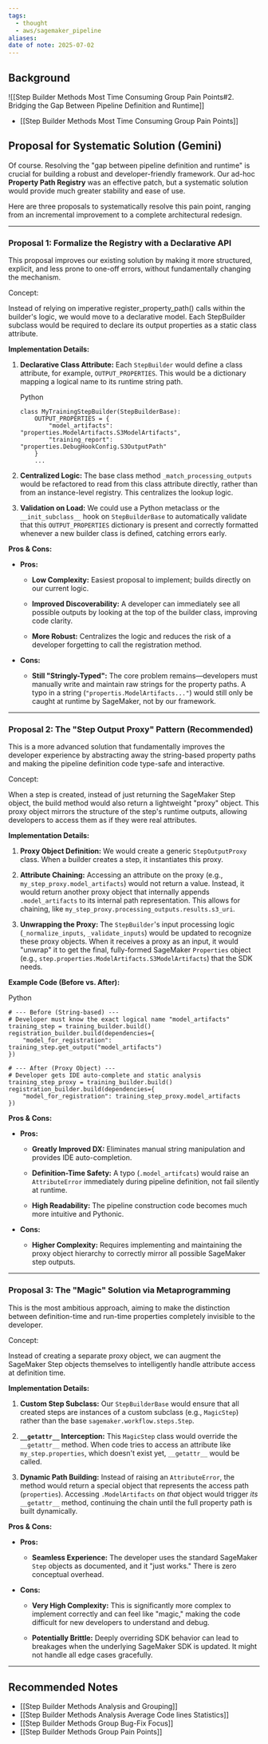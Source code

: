 ```yaml
---
tags:
  - thought
  - aws/sagemaker_pipeline
aliases: 
date of note: 2025-07-02
---
```


## Background

![[Step Builder Methods Most Time Consuming Group Pain Points#2. Bridging the Gap Between Pipeline Definition and Runtime]]

- [[Step Builder Methods Most Time Consuming Group Pain Points]]

## Proposal for Systematic Solution (Gemini)


Of course. Resolving the "gap between pipeline definition and runtime" is crucial for building a robust and developer-friendly framework. Our ad-hoc **Property Path Registry** was an effective patch, but a systematic solution would provide much greater stability and ease of use.

Here are three proposals to systematically resolve this pain point, ranging from an incremental improvement to a complete architectural redesign.

---

### Proposal 1: Formalize the Registry with a Declarative API

This proposal improves our existing solution by making it more structured, explicit, and less prone to one-off errors, without fundamentally changing the mechanism.

Concept:

Instead of relying on imperative register_property_path() calls within the builder's logic, we would move to a declarative model. Each StepBuilder subclass would be required to declare its output properties as a static class attribute.

**Implementation Details:**

1. **Declarative Class Attribute:** Each `StepBuilder` would define a class attribute, for example, `OUTPUT_PROPERTIES`. This would be a dictionary mapping a logical name to its runtime string path.
    
    Python
    
    ```
    class MyTrainingStepBuilder(StepBuilderBase):
        OUTPUT_PROPERTIES = {
            "model_artifacts": "properties.ModelArtifacts.S3ModelArtifacts",
            "training_report": "properties.DebugHookConfig.S3OutputPath"
        }
        ...
    ```
    
2. **Centralized Logic:** The base class method `_match_processing_outputs` would be refactored to read from this class attribute directly, rather than from an instance-level registry. This centralizes the lookup logic.
    
3. **Validation on Load:** We could use a Python metaclass or the `__init_subclass__` hook on `StepBuilderBase` to automatically validate that this `OUTPUT_PROPERTIES` dictionary is present and correctly formatted whenever a new builder class is defined, catching errors early.
    

**Pros & Cons:**

- **Pros:**
    
    - **Low Complexity:** Easiest proposal to implement; builds directly on our current logic.
        
    - **Improved Discoverability:** A developer can immediately see all possible outputs by looking at the top of the builder class, improving code clarity.
        
    - **More Robust:** Centralizes the logic and reduces the risk of a developer forgetting to call the registration method.
        
- **Cons:**
    
    - **Still "Stringly-Typed":** The core problem remains—developers must manually write and maintain raw strings for the property paths. A typo in a string (`"propertis.ModelArtifacts..."`) would still only be caught at runtime by SageMaker, not by our framework.
        

---

### Proposal 2: The "Step Output Proxy" Pattern (Recommended)

This is a more advanced solution that fundamentally improves the developer experience by abstracting away the string-based property paths and making the pipeline definition code type-safe and interactive.

Concept:

When a step is created, instead of just returning the SageMaker Step object, the build method would also return a lightweight "proxy" object. This proxy object mirrors the structure of the step's runtime outputs, allowing developers to access them as if they were real attributes.

**Implementation Details:**

1. **Proxy Object Definition:** We would create a generic `StepOutputProxy` class. When a builder creates a step, it instantiates this proxy.
    
2. **Attribute Chaining:** Accessing an attribute on the proxy (e.g., `my_step_proxy.model_artifacts`) would not return a value. Instead, it would return another proxy object that internally appends `.model_artifacts` to its internal path representation. This allows for chaining, like `my_step_proxy.processing_outputs.results.s3_uri`.
    
3. **Unwrapping the Proxy:** The `StepBuilder`'s input processing logic (`_normalize_inputs`, `_validate_inputs`) would be updated to recognize these proxy objects. When it receives a proxy as an input, it would "unwrap" it to get the final, fully-formed SageMaker `Properties` object (e.g., `step.properties.ModelArtifacts.S3ModelArtifacts`) that the SDK needs.
    

**Example Code (Before vs. After):**

Python

```
# --- Before (String-based) ---
# Developer must know the exact logical name "model_artifacts"
training_step = training_builder.build()
registration_builder.build(dependencies={
    "model_for_registration": training_step.get_output("model_artifacts")
})

# --- After (Proxy Object) ---
# Developer gets IDE auto-complete and static analysis
training_step_proxy = training_builder.build()
registration_builder.build(dependencies={
    "model_for_registration": training_step_proxy.model_artifacts
})
```

**Pros & Cons:**

- **Pros:**
    
    - **Greatly Improved DX:** Eliminates manual string manipulation and provides IDE auto-completion.
        
    - **Definition-Time Safety:** A typo (`.model_artifcats`) would raise an `AttributeError` immediately during pipeline definition, not fail silently at runtime.
        
    - **High Readability:** The pipeline construction code becomes much more intuitive and Pythonic.
        
- **Cons:**
    
    - **Higher Complexity:** Requires implementing and maintaining the proxy object hierarchy to correctly mirror all possible SageMaker step outputs.
        

---

### Proposal 3: The "Magic" Solution via Metaprogramming

This is the most ambitious approach, aiming to make the distinction between definition-time and run-time properties completely invisible to the developer.

Concept:

Instead of creating a separate proxy object, we can augment the SageMaker Step objects themselves to intelligently handle attribute access at definition time.

**Implementation Details:**

1. **Custom Step Subclass:** Our `StepBuilderBase` would ensure that all created steps are instances of a custom subclass (e.g., `MagicStep`) rather than the base `sagemaker.workflow.steps.Step`.
    
2. **`__getattr__` Interception:** This `MagicStep` class would override the `__getattr__` method. When code tries to access an attribute like `my_step.properties`, which doesn't exist yet, `__getattr__` would be called.
    
3. **Dynamic Path Building:** Instead of raising an `AttributeError`, the method would return a special object that represents the access path (`properties`). Accessing `.ModelArtifacts` on _that_ object would trigger _its_ `__getattr__` method, continuing the chain until the full property path is built dynamically.
    

**Pros & Cons:**

- **Pros:**
    
    - **Seamless Experience:** The developer uses the standard SageMaker `Step` objects as documented, and it "just works." There is zero conceptual overhead.
        
- **Cons:**
    
    - **Very High Complexity:** This is significantly more complex to implement correctly and can feel like "magic," making the code difficult for new developers to understand and debug.
        
    - **Potentially Brittle:** Deeply overriding SDK behavior can lead to breakages when the underlying SageMaker SDK is updated. It might not handle all edge cases gracefully.




-----------
##  Recommended Notes

- [[Step Builder Methods Analysis and Grouping]]
- [[Step Builder Methods Analysis Average Code lines Statistics]]
- [[Step Builder Methods Group Bug-Fix Focus]]
- [[Step Builder Methods Group Pain Points]]